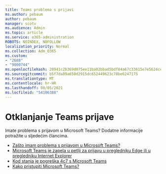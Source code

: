 ```yaml
---
title: Teams problema s prijavi
ms.author: pebaum
author: pebaum
manager: scotv
ms.audience: Admin
ms.topic: article
ms.service: o365-administration
ROBOTS: NOINDEX, NOFOLLOW
localization_priority: Normal
ms.collection: Adm_O365
ms.custom:
- "2688"
- "9000744"
ms.openlocfilehash: 20941c2b369d075ee11ba02bbad5bdf84a67c33615e7e5624ce790bb04cb808c
ms.sourcegitcommit: b5f7da89a650d2915dc652449623c78be6247175
ms.translationtype: MT
ms.contentlocale: hr-HR
ms.lasthandoff: 08/05/2021
ms.locfileid: "54106388"
---
```

# <a name="troubleshooting-teams-sign-in"></a>Otklanjanje Teams prijave 

Imate problema s prijavom u Microsoft Teams? Dodatne informacije potražite u sljedećim člancima.

- [Zašto imam problema s prijavom u Microsoft Teams?](https://support.office.com/article/a02f683b-61a3-4008-9447-ee60c5593b0f)
- [Microsoft Teams je zapela u petlji za prijavu u pregledniku Edge ili u pregledniku Internet Explorer](https://docs.microsoft.com/microsoftteams/troubleshoot/teams-sign-in/sign-in-loop)
- [Kod stanja je pogreška 4c7 s Microsoft Teams](https://support.microsoft.com/help/4041047/modern-authentication-failed-here-status-code-is-4c7-when-signing-in-t)
- [Kako pristupiti Microsoft Teams?](https://support.office.com/article/how-do-i-get-access-to-microsoft-teams-fc7f1634-abd3-4f26-a597-9df16e4ca65b)